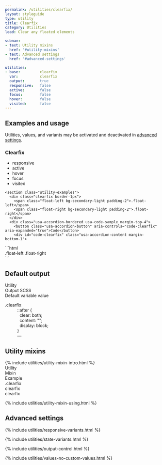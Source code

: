 ```yaml
---
permalink: /utilities/clearfix/
layout: styleguide
type: utility
title: Clearfix
category: Utilities
lead: Clear any floated elements

subnav:
- text: Utility mixins
  href: '#utility-mixins'
- text: Advanced settings
  href: '#advanced-settings'

utilities:
- base:         clearfix
  var:          clearfix
  output:       true
  responsive:   false
  active:       false
  focus:        false
  hover:        false
  visited:      false
---
```


<section class="utilities-section">
  <div class="grid-row utilities-section-title-bar">
    <h2 class="grid-col-auto utilities-section-title">Examples and usage</h2>
    <p class="grid-col-fill utilities-section-helper">Utilities, values, and variants may be activated and deactivated in <a href="#0" class="text-ink text-no-wrap">advanced settings</a>.</p>
  </div>

  <section class="utility" id="utility-clearfix">
    <section class="utility-title-bar">
      <div class="grid-row">
        <div class="grid-col-fill">
          <h3 class="grid-col-auto utility-title">Clearfix</h3>
        </div>
        <ul class="grid-col-auto utility-scope">
          <li class="utility-scope-button-disabled">responsive</li>
          <li class="utility-scope-button-disabled">active</li>
          <li class="utility-scope-button-disabled">hover</li>
          <li class="utility-scope-button-disabled">focus</li>
          <li class="utility-scope-button-disabled">visited</li>
        </ul>
      </div>
    </section><!-- .utility-title-bar -->

    <section class="utility-examples">
      <div class="clearfix border-1px">
        <span class="float-left bg-secondary-light padding-2">.float-left</span>
        <span class="float-right bg-secondary-light padding-2">.float-right</span>
      </div>
      <div class="usa-accordion-bordered usa-code-sample margin-top-4">
        <button class="usa-accordion-button" aria-controls="code-clearfix" aria-expanded="true">Code</button>
        <div id="code-clearfix" class="usa-accordion-content margin-bottom-1">
<div markdown="1">
```html
<div class="clearfix">
  <span class="float-left">.float-left</span>
  <span class="float-right">.float-right</span>
</div>
```
</div>
        </div>
      </div>
    </section><!-- .utility-examples -->
  </section><!-- .utility#clearfix -->
</section><!-- .utilities -->

<section class="utilities-section margin-top-6">
  <h2 class="utilities-section-title">Default output</h2>
  <div class="grid-row font-sans-1 text-bold border-bottom padding-bottom-05 margin-top-2 border-base-light">
    <div class="grid-col-4">Utility</div>
    <div class="grid-col-6">Output SCSS</div>
    <div class="grid-col-2">Default variable value</div>
  </div>
  <dl class="output-list">
    <dt class="output-utility">.clearfix</dt>
    <dd class="output-css">
      ::after {<br>
      &nbsp;&nbsp;clear: both;<br>
      &nbsp;&nbsp;content: "";<br>
      &nbsp;&nbsp;display: block;<br>
      }
    </dd>
    <dd class="output-variable">—</dd>
  </dl>
</section>

<section id="utility-mixins" class="padding-top-4">
  <h2 class="margin-y-0">Utility mixins</h2>
  {% include utilities/utility-mixin-intro.html %}

  <div class="grid-row font-sans-3xs text-bold border-bottom border-base-light padding-bottom-05 margin-top-2 margin-top-3">
    <div class="grid-col-4">Utility</div>
    <div class="grid-col-4">Mixin</div>
    <div class="grid-col-4">Example</div>
  </div>
  <div class="grid-row font-mono-2xs padding-y-1 border-bottom border-base-light">
    <div class="grid-col-4">.clearfix</div>
    <div class="grid-col-4">clearfix</div>
    <div class="grid-col-4">
      <span class="display-block">clearfix</span>
    </div>
  </div>

  {% include utilities/utility-mixin-using.html %}
</section>

<section id="advanced-settings" class="padding-top-4">
<h2 class="margin-y-0">Advanced settings</h2>

  {% include utilities/responsive-variants.html %}

  {% include utilities/state-variants.html %}

  {% include utilities/output-control.html %}

  {% include utilities/values-no-custom-values.html %}
</section>
